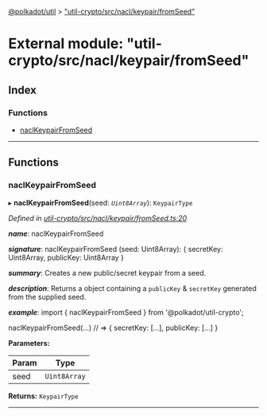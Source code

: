 [@polkadot/util](../README.md) > ["util-crypto/src/nacl/keypair/fromSeed"](../modules/_util_crypto_src_nacl_keypair_fromseed_.md)

# External module: "util-crypto/src/nacl/keypair/fromSeed"

## Index

### Functions

* [naclKeypairFromSeed](_util_crypto_src_nacl_keypair_fromseed_.md#naclkeypairfromseed)

---

## Functions

<a id="naclkeypairfromseed"></a>

###  naclKeypairFromSeed

▸ **naclKeypairFromSeed**(seed: *`Uint8Array`*): `KeypairType`

*Defined in [util-crypto/src/nacl/keypair/fromSeed.ts:20](https://github.com/polkadot-js/util/blob/7550b44/packages/util-crypto/src/nacl/keypair/fromSeed.ts#L20)*

*__name__*: naclKeypairFromSeed

*__signature__*: naclKeypairFromSeed (seed: Uint8Array): { secretKey: Uint8Array, publicKey: Uint8Array }

*__summary__*: Creates a new public/secret keypair from a seed.

*__description__*: Returns a object containing a `publicKey` & `secretKey` generated from the supplied seed.

*__example__*: import { naclKeypairFromSeed } from '@polkadot/util-crypto';

naclKeypairFromSeed(...) // => { secretKey: \[...\], publicKey: \[...\] }

**Parameters:**

| Param | Type |
| ------ | ------ |
| seed | `Uint8Array` |

**Returns:** `KeypairType`

___

